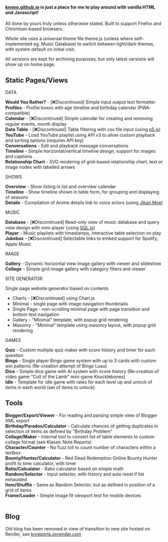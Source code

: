 #### [knneo.github.io](https://knneo.github.io/) is just a place for me to play around with vanilla HTML and Javascript!

All done by yours truly unless otherwise stated. Built to support Firefox and Chromium-based browsers.

Whole site uses a universal theme file theme.js (unless where self-implemented eg. Music Database) to switch between light/dark themes, with system default on initial visit.

All versions are kept for archiving purposes, but only latest versions will show up on home page.

Static Pages/Views
---
DATA

**Would You Rather?** - [❌Discontinued] Simple input output text formatter<br/>
**Profiles** - Profile boxes with age timeline and birthday calendar (PWA-compatible)<br/>
**Calendar** - [❌Discontinued] Simple calendar for creating and removing regular events, month display<br/>
**Data Table** - [❌Discontinued] Table filtering with csv file input (using [p5.js](https://p5.js/))<br/>
**YouTube** - Load YouTube playlist using API v3 to allow custom playback and sorting options (requires API key)<br/>
**Conversations** - Edit and playback message conversations<br/>
**Timeline** - Simple horizontal/vertical timeline design, support for images and captions<br/>
**Relationship Chart** - SVG rendering of grid-based relationship chart, text or image nodes with labelled arrows<br/>

SHOWS

**Overview** - Show listing in list and overview calendar<br/>
**Timeline** - Show timeline shown in table form, for grouping and displaying of seasons<br/>
**Details** - Compilation of Anime details link to voice actors (using [Jikan.Moe](https://jikan.moe/))<br/>

MUSIC

**Database** - [❌Discontinued] Read-only view of music database and query view design with mini-player (using [SQL.js](https://sql.js.org/))<br/>
**Player** - Music playlists with timestamps, interactive table selection on play<br/>
**Jukebox** - [❌Discontinued] Selectable links to embed support for Spotify, Apple Music<br/>

IMAGE

**Gallery** - Dynamic horizontal view image gallery with viewer and slideshow<br/>
**Collage** - Simple grid image gallery with category filters and viewer<br/>


SITE GENERATOR

Single page website generator based on contents<br/>
<!-- start -->
* Charts - [❌Discontinued] using Chart.js<br/>
* Minimal - single page with image navigation thumbnails<br/>
* Single Page - non-scrolling minimal page with page transition and bottom text navigation<br/>
* Gallery - "Minimal" template, with popup grid rendering<br/>
* Masonry - "Minimal" template using masonry layout, with popup grid rendering<br/>
<!-- end -->

GAMES

**Quiz** - Custom multiple quiz maker with score history and timer for each question<br/>
**Bingo** - Single player Bingo game system with up to 3 cards with custom win patterns (Re-creation attempt of Bingo Luau)<br/>
**Dice** - Simple dice game with AI system with score history (Re-creation of video game "Cult of the Lamb" mini-game Knucklebones)<br/>
**Idle** - Template for idle game with rates for each level up and unlock of items in each world (set of items to unlock)<br/>

Tools
---
**Blogger/Export/Viewer** - For reading and parsing simple view of Blogger XML export<br/>
**Birthday/Paradox/Calculator** - Calculate chances of getting duplicates in selection of items as defined by "Birthday Problem"<br/>
**Collage/Maker** - Internal tool to convert list of table elements to custom collage format (see Klassic Note Reports)<br/>
**Character/Counter** - No fuzz toll to count number of characters within a textbox<br/>
**Bounty/Hunter/Calculator** - Red Dead Redemption Online Bounty Hunter profit to time calculator, with timer<br/>
**Ratio/Calculator** - Ratio calculator based on simple math<br/>
**Random/Selector** - Input selector, with history and auto reset if list exhausted<br/>
**Item/Shuffle** - Same as Random Selector, but as defined in position of a grid of items<br/>
**Frame/Loader** - Simple image fit viewport test for mobile devices<br/><br/>

Blog
---
Old blog has been removed in view of transition to new site hosted on Render, see [knreports.onrender.com](https://knreports.onrender.com/)